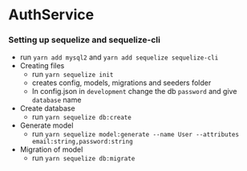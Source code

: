 # AuthService

### Setting up sequelize and sequelize-cli

- run `yarn add mysql2` and `yarn add sequelize sequelize-cli`
- Creating files
  - run `yarn sequelize init`
  - creates config, models, migrations and seeders folder
  - In config.json in `development` change the db `password` and give `database` name
- Create database
  - run `yarn sequelize db:create`
- Generate model
  - run `yarn sequelize model:generate --name User --attributes email:string,password:string`
- Migration of model
  - run `yarn sequelize db:migrate`
